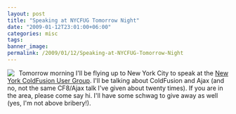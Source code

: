 ```yaml
---
layout: post
title: "Speaking at NYCFUG Tomorrow Night"
date: "2009-01-12T23:01:00+06:00"
categories: misc 
tags: 
banner_image: 
permalink: /2009/01/12/Speaking-at-NYCFUG-Tomorrow-Night
---
```


<img src="https://static.raymondcamden.com/images/cfjedi//id4.jpg" align="left" style="margin-right:10px"> Tomorrow morning I'll be flying up to New York City to speak at the <a href="http://www.nycfug.com/">New York ColdFusion User Group</a>. I'll be talking about ColdFusion and Ajax (and no, not the same CF8/Ajax talk I've given about twenty times). If you are in the area, please come say hi. I'll have some schwag to give away as well (yes, I'm not above bribery!). 

<br clear="left">